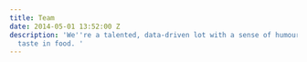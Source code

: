 ```yaml
---
title: Team
date: 2014-05-01 13:52:00 Z
description: 'We''re a talented, data-driven lot with a sense of humour and an impeccable
  taste in food. '
---
```


